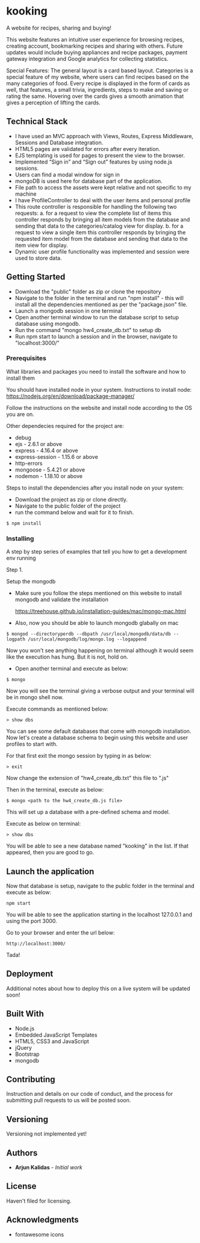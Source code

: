 # kooking
A website for recipes, sharing and buying!

This website features an intuitive user experience for browsing recipes, creating account, bookmarking recipes and sharing with others. Future updates would include buying appliances and recipe packages, payment gateway integration and Google analytics for collecting statistics.

Special Features:
The general layout is a card based layout. 
Categories is a special feature of my website, where users can find recipes based on the many categories of food. 
Every recipe is displayed in the form of cards as well, that features, a small trivia, ingredients, steps to make and saving or rating the same.
Hovering over the cards gives a smooth animation that gives a perception of lifting the cards.

## Technical Stack

* I have used an MVC approach with Views, Routes, Express Middleware, Sessions and Database integration. 
* HTML5 pages are validated for errors after every iteration.
* EJS templating is used for pages to present the view to the browser.
* Implemented “Sign in” and “Sign out” features by using node.js sessions.
* Users can find a modal window for sign in
* mongoDB is used here for database part of the application.
* File path to access the assets were kept relative and not specific to my machine
* I have ProfileController to deal with the user items and personal profile
* This route controller is responsible for handling the following two requests:
    a. for a request to view the complete list of items this controller responds by
        bringing all item models from the database and sending that data to the
        categories/catalog view for display.
    b. for a request to view a single item this controller responds by bringing the
        requested item model from the database and sending that data to the item view for display.
* Dynamic user profile functionality was implemented and session were used to store
  data.


## Getting Started

* Download the "public" folder as zip or clone the repository
* Navigate to the folder in the terminal and run "npm install" - this will install all the dependencies mentioned as per the "package.json" file.
* Launch a mongodb session in one terminal
* Open another terminal window to run the database script to setup database using mongodb.
* Run the command "mongo hw4_create_db.txt" to setup db
* Run npm start to launch a session and in the browser, navigate to "localhost:3000/"

### Prerequisites

What libraries and packages you need to install the software and how to install them

You should have installed node in your system.
Instructions to install node:
https://nodejs.org/en/download/package-manager/

Follow the instructions on the website and install node according to the OS you are on.

Other dependecies required for the project are:

* debug
* ejs - 2.6.1 or above
* express - 4.16.4 or above
* express-session - 1.15.6 or above
* http-errors
* mongoose - 5.4.21 or above
* nodemon - 1.18.10 or above

Steps to install the dependencies after you install node on your system:

* Download the project as zip or clone directly.
* Navigate to the public folder of the project
* run the command below and wait for it to finish.

```
$ npm install

```


### Installing

A step by step series of examples that tell you how to get a development env running

Step 1.

Setup the mongodb
* Make sure you follow the steps mentioned on this website to install mongodb and validate the installation
    
    https://treehouse.github.io/installation-guides/mac/mongo-mac.html
    
* Also, now you should be able to launch mongodb glabally on mac    

```
$ mongod --directoryperdb --dbpath /usr/local/mongodb/data/db --logpath /usr/local/mongodb/log/mongo.log --logappend

```

Now you won't see anything happening on terminal although it would seem like the execution has hung. But it is not, hold on.

* Open another terminal and execute as below:

```
$ mongo

```

Now you will see the terminal giving a verbose output and your terminal will be in mongo shell now.

Execute commands as mentioned below:

```
> show dbs

```

You can see some default databases that come with mongodb installation. Now let's create a database schema to begin using this website and user profiles to start with.

For that first exit the mongo session by typing in as below:

```
> exit
```

Now change the extension of "hw4_create_db.txt" this file to ".js"

Then in the terminal, execute as below:

```
$ mongo <path to the hw4_create_db.js file>

```

This will set up a database with a pre-defined schema and model.

Execute as below on terminal:

```
> show dbs

```

You will be able to see a new database named "kooking" in the list. If that appeared, then you are good to go.


## Launch the application

Now that database is setup, navigate to the public folder in the terminal and execute as below:

```
npm start

```

You will be able to see the application starting in the localhost 127.0.0.1 and using the port 3000.

Go to your browser and enter the url below:

```
http://localhost:3000/

```

Tada!


## Deployment

Additional notes about how to deploy this on a live system will be updated soon!

## Built With

* Node.js
* Embedded JavaScript Templates
* HTML5, CSS3 and JavaScript
* jQuery
* Bootstrap
* mongodb

## Contributing

Instruction and details on our code of conduct, and the process for submitting pull requests to us will be posted soon.

## Versioning

Versioning not implemented yet! 

## Authors

* **Arjun Kalidas** - *Initial work*

## License

Haven't filed for licensing.

## Acknowledgments

* fontawesome icons



